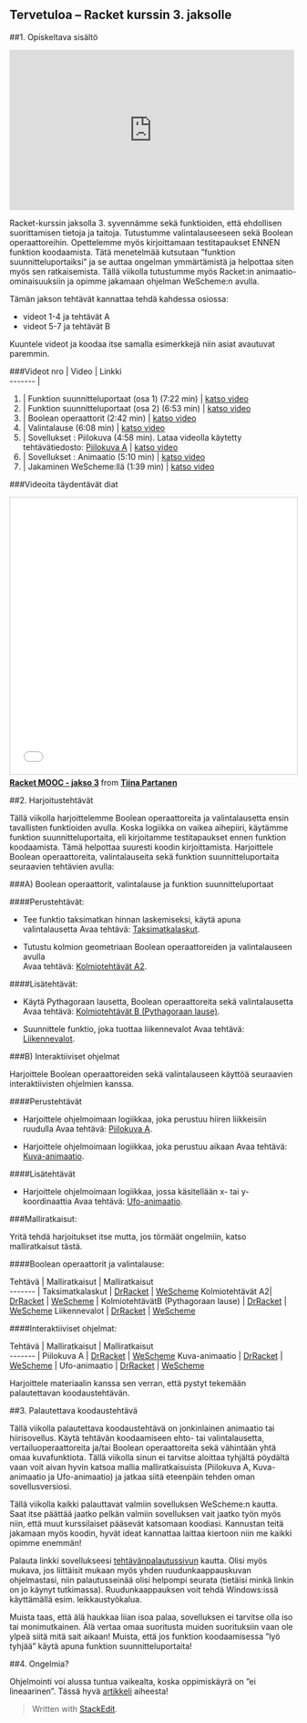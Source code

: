 

Tervetuloa – Racket kurssin 3. jaksolle
------------------------------------------------------
##1. Opiskeltava sisältö

<iframe width="500" height="281" src="https://www.youtube.com/embed/gq8WANrP04U" frameborder="0" allowfullscreen></iframe>

Racket-kurssin jaksolla 3. syvennämme sekä funktioiden, että ehdollisen suorittamisen tietoja ja taitoja. Tutustumme valintalauseeseen sekä Boolean operaattoreihin. Opettelemme myös kirjoittamaan testitapaukset ENNEN funktion koodaamista. Tätä menetelmää kutsutaan ”funktion suunnitteluportaiksi” ja se auttaa ongelman ymmärtämistä ja helpottaa siten myös sen ratkaisemista. Tällä viikolla tutustumme myös Racket:in animaatio-ominaisuuksiin ja opimme jakamaan ohjelman WeScheme:n avulla.

Tämän jakson tehtävät kannattaa tehdä kahdessa osiossa:

   - videot 1-4 ja tehtävät A
   - videot 5-7 ja tehtävät B

Kuuntele videot ja koodaa itse samalla esimerkkejä niin asiat avautuvat paremmin.

###Videot 
nro  | Video  |    Linkki                                   
-------                                              |
1.  | Funktion suunnitteluportaat (osa 1) (7:22 min) |  <a href="https://youtu.be/GJShFsMybL0" target="_blank">katso video</a>  
2.  | Funktion suunnitteluportaat (osa 2) (6:53 min)  |	<a href="https://youtu.be/JWGYNNFy_6c" target="_blank">katso video</a>
3.  | Boolean operaattorit (2:42 min)  |	<a href="https://youtu.be/7q5PqwFCb9Y" target="_blank">katso video</a>
4.  | Valintalause (6:08 min)  | <a href="https://youtu.be/Adi3K9LyGFE" target="_blank">katso video</a>
5.  | Sovellukset : Piilokuva (4:58 min). Lataa videolla käytetty tehtävätiedosto: [Piilokuva A](http://racket.koodiaapinen.fi/tehtavat/tiedostot/perusteet/valintalause/piilokuva_A.rkt) |  <a href="https://youtu.be/dvA30L3ZeQg" target="_blank">katso video</a>  
6.  | Sovellukset : Animaatio (5:10 min)  |	<a href="https://youtu.be/Ur-oy0TOezo" target="_blank">katso video</a>
7.  | Jakaminen WeScheme:llä (1:39 min) |	<a href="https://youtu.be/gxMe4siMB0g" target="_blank">katso video</a>

###Videoita täydentävät diat

<iframe src="//www.slideshare.net/slideshow/embed_code/key/MKpCIYRTn5023D" width="595" height="485" frameborder="0" marginwidth="0" marginheight="0" scrolling="no" style="border:1px solid #CCC; border-width:1px; margin-bottom:5px; max-width: 100%;" allowfullscreen> </iframe> <div style="margin-bottom:5px"> <strong> <a href="//www.slideshare.net/TiinaPartanen/racket-mooc-jakso-3" title="Racket MOOC - jakso 3" target="_blank">Racket MOOC - jakso 3</a> </strong> from <strong><a target="_blank" href="//www.slideshare.net/TiinaPartanen">Tiina Partanen</a></strong> </div>


##2. Harjoitustehtävät

Tällä viikolla harjoittelemme Boolean operaattoreita ja valintalausetta ensin tavallisten funktioiden avulla. Koska logiikka on vaikea aihepiiri, käytämme funktion suunnitteluportaita, eli kirjoitamme testitapaukset ennen funktion koodaamista. Tämä helpottaa suuresti koodin kirjoittamista. Harjoittele Boolean operaattoreita, valintalauseita sekä funktion suunnitteluportaita seuraavien tehtävien avulla:

###A) Boolean operaattorit, valintalause ja funktion suunnitteluportaat

####Perustehtävät:

- Tee funktio taksimatkan hinnan laskemiseksi, käytä apuna valintalausetta
Avaa tehtävä: <a href="http://racket.koodiaapinen.fi/tehtavat/perusteet_valintalauseet.html#%28part._racket_perusteet_taksimatkalaskut%29" target="_blank">Taksimatkalaskut</a>.

- Tutustu kolmion geometriaan Boolean operaattoreiden ja valintalauseen avulla  
Avaa tehtävä: <a href="http://racket.koodiaapinen.fi/tehtavat/perusteet_valintalauseet.html#%28part._racket_perusteet_kolmiotehtavat_.A2%29" target="_blank">Kolmiotehtävät A2</a>.

####Lisätehtävät:

- Käytä Pythagoraan lausetta, Boolean operaattoreita sekä valintalausetta
Avaa tehtävä: <a href="http://racket.koodiaapinen.fi/tehtavat/perusteet_valintalauseet.html#%28part._racket_perusteet_kolmiotehtavia_.B%29" target="_blank">Kolmiotehtävät B (Pythagoraan lause)</a>.

- Suunnittele funktio, joka tuottaa liikennevalot
Avaa tehtävä: <a href="http://racket.koodiaapinen.fi/tehtavat/perusteet_valintalauseet.html#%28part._racket_perusteet_liikennevalot%29" target="_blank">Liikennevalot</a>.

###B) Interaktiiviset ohjelmat

Harjoittele Boolean operaattoreiden sekä valintalauseen käyttöä seuraavien interaktiivisten ohjelmien kanssa.

####Perustehtävät 

- Harjoittele ohjelmoimaan logiikkaa, joka perustuu hiiren liikkeisiin ruudulla
Avaa tehtävä: <a href="http://racket.koodiaapinen.fi/tehtavat/perusteet_sovellukset_universe.html#%28part._racket_perusteet_piilokuva_.A%29" target="_blank">Piilokuva A</a>.

- Harjoittele ohjelmoimaan logiikkaa, joka perustuu aikaan
Avaa tehtävä: <a href="http://racket.koodiaapinen.fi/tehtavat/perusteet_sovellukset_universe.html#%28part._racket_perusteet_kuva_animaatio%29" target="_blank">Kuva-animaatio</a>.

####Lisätehtävät 

- Harjoittele ohjelmoimaan logiikkaa, jossa käsitellään x- tai y-koordinaattia
Avaa tehtävä: <a href="http://racket.koodiaapinen.fi/tehtavat/perusteet_sovellukset_universe.html#%28part._racket_perusteet_ufo_animaatio%29" target="_blank">Ufo-animaatio</a>.

###Malliratkaisut:

Yritä tehdä harjoitukset itse mutta, jos törmäät ongelmiin, katso malliratkaisut tästä.

####Boolean operaattorit ja valintalause:

Tehtävä | Malliratkaisut  | Malliratkaisut                                  
-------                                              |
Taksimatkalaskut | [DrRacket](http://racket.koodiaapinen.fi/tehtavat/tiedostot/perusteet/valintalause/taksimatkat_esimerkkiratkaisuja.rkt) | <a href="http://racket.koodiaapinen.fi/tehtavat/tiedostot/wescheme/taksimatkat_esimerkkiratkaisuja.html" target="_blank">WeScheme</a>
Kolmiotehtävät A2| [DrRacket](http://racket.koodiaapinen.fi/tehtavat/tiedostot/perusteet/valintalause/kolmiot_A2_esimerkkiratkaisuja.rkt)  | <a href="http://racket.koodiaapinen.fi/tehtavat/tiedostot/wescheme/kolmiot_A2_esimerkkiratkaisuja.html" target="_blank">WeScheme</a>	                                             |
KolmiotehtävätB (Pythagoraan lause) | [DrRacket](http://racket.koodiaapinen.fi/tehtavat/tiedostot/perusteet/valintalause/kolmiot_B_esimerkkiratkaisuja.rkt) | <a href="http://racket.koodiaapinen.fi/tehtavat/tiedostot/wescheme/kolmiot_B_esimerkkiratkaisuja.html" target="_blank">WeScheme</a>
Liikennevalot | [DrRacket](http://racket.koodiaapinen.fi/tehtavat/tiedostot/perusteet/valintalause/liikennevalot_esimerkkiratkaisuja.rkt)  |	<a href="http://racket.koodiaapinen.fi/tehtavat/tiedostot/wescheme/liikennevalot_esimerkkiratkaisuja.html" target="_blank">WeScheme</a>

####Interaktiiviset ohjelmat:

Tehtävä | Malliratkaisut |    Malliratkaisut                                  
-------                                              |
Piilokuva A | [DrRacket](http://racket.koodiaapinen.fi/tehtavat/tiedostot/perusteet/valintalause/piilokuva_A_esimerkkiratkaisuja.rkt) | <a href="http://racket.koodiaapinen.fi/tehtavat/tiedostot/wescheme/piilokuva_A_esimerkkiratkaisuja.html" target="_blank">WeScheme</a>
Kuva-animaatio | [DrRacket](http://racket.koodiaapinen.fi/tehtavat/tiedostot/perusteet/valintalause/kuva-animaatio_esimerkkiratkaisuja.rkt)  | <a href="http://racket.koodiaapinen.fi/tehtavat/tiedostot/wescheme/kuva-animaatio_esimerkkiratkaisuja.html" target="_blank">WeScheme</a>	                                            |
Ufo-animaatio | [DrRacket](http://racket.koodiaapinen.fi/tehtavat/tiedostot/perusteet/valintalause/ufo_laskeutuu_esimerkkiratkaisuja.rkt)  |	<a href="http://racket.koodiaapinen.fi/tehtavat/tiedostot/wescheme/ufo_laskeutuu_esimerkkiratkaisuja.html" target="_blank">WeScheme</a>

Harjoittele materiaalin kanssa sen verran, että pystyt tekemään palautettavan koodaustehtävän.

##3. Palautettava koodaustehtävä

Tällä viikolla palautettava koodaustehtävä on jonkinlainen animaatio tai hiirisovellus. Käytä tehtävän koodaamiseen ehto- tai valintalausetta, vertailuoperaattoreita ja/tai Boolean operaattoreita sekä vähintään yhtä omaa kuvafunktiota. Tällä viikolla sinun ei tarvitse aloittaa tyhjältä pöydältä vaan voit aivan hyvin katsoa mallia malliratkaisuista (Piilokuva A, Kuva-animaatio ja Ufo-animaatio) ja jatkaa siitä eteenpäin tehden oman sovellusversiosi.

Tällä viikolla kaikki palauttavat valmiin sovelluksen WeScheme:n kautta. Saat itse päättää jaatko pelkän valmiin sovelluksen vait jaatko työn myös niin, että muut kurssilaiset pääsevät katsomaan koodiasi. Kannustan teitä jakamaan myös koodin, hyvät ideat kannattaa laittaa kiertoon niin me kaikki opimme enemmän!

Palauta linkki sovellukseesi [tehtävänpalautussivun](https://plus.cs.hut.fi/aapinen-racket/S2016/jakso-3/jaksoteht%C3%A4v%C3%A4/) kautta. Olisi myös mukava, jos liittäisit mukaan myös yhden ruudunkaappauskuvan ohjelmastasi, niin palautusseinää olisi helpompi seurata (tietäisi minkä linkin on jo käynyt tutkimassa). Ruudunkaappauksen voit tehdä Windows:issä käyttämällä esim. leikkaustyökalua.

Muista taas, että älä haukkaa liian isoa palaa, sovelluksen ei tarvitse olla iso tai monimutkainen. Älä vertaa omaa suoritusta muiden suorituksiin vaan ole ylpeä siitä mitä sait aikaan! Muista, että jos funktion koodaamisessa ”lyö tyhjää” käytä apuna funktion suunnitteluportaita!

##4. Ongelmia?

Ohjelmointi voi alussa tuntua vaikealta, koska oppimiskäyrä on ”ei lineaarinen”. Tässä hyvä [artikkeli](https://medium.com/@sunils34/learning-to-code-is-non-linear-bf12dd6e1f4c?_hsenc=p2ANqtz-_kJJc3R3lTzdCsQ2TC6YPDC-7o3sSK1PJQD9khTtmOriTezmqJuNzRryl1OW88LZbTPpOZO3y2o3DV-A5QMFj5yL9Miw&_hsmi=23309419#.w4bqn7772) aiheesta!

> Written with [StackEdit](https://stackedit.io/).